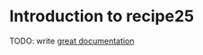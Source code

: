 # Introduction to recipe25

TODO: write [great documentation](http://jacobian.org/writing/what-to-write/)
